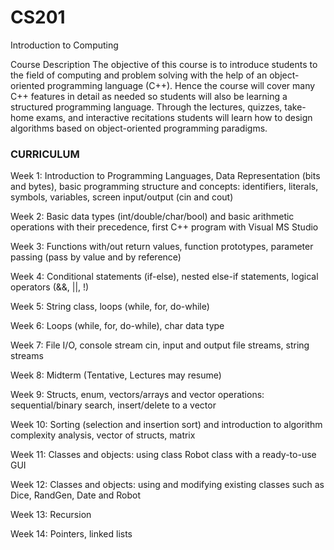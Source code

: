 # CS201
Introduction to Computing

Course Description
The objective of this course is to introduce students to the field of computing and problem solving with the help of an object-oriented programming language (C++). Hence the course will cover many C++ features in detail as needed so students will also be learning a structured programming language. Through the lectures, quizzes, take-home exams, and interactive recitations students will learn how to design algorithms based on object-oriented programming paradigms.

### CURRICULUM ###
Week 1: Introduction to Programming Languages, Data Representation (bits and bytes), basic programming structure and concepts: identifiers, literals, symbols, variables, screen input/output (cin and cout)

Week 2: Basic data types (int/double/char/bool) and basic arithmetic operations with their precedence, first C++ program with Visual MS Studio

Week 3: Functions with/out return values, function prototypes, parameter passing (pass by value and by reference)

Week 4: Conditional statements (if-else), nested else-if statements, logical operators (&&, ||, !)

Week 5: String class, loops (while, for, do-while) 

Week 6: Loops (while, for, do-while), char data type

Week 7: File I/O, console stream cin, input and output file streams, string streams

Week 8: Midterm (Tentative, Lectures may resume)

Week 9: Structs, enum, vectors/arrays and vector operations: sequential/binary search, insert/delete to a vector

Week 10: Sorting (selection and insertion sort) and introduction to algorithm complexity analysis, vector of structs, matrix

Week 11: Classes and objects: using class Robot class with a ready-to-use GUI

Week 12: Classes and objects: using and modifying existing classes such as Dice, RandGen, Date and Robot

Week 13: Recursion

Week 14: Pointers, linked lists
